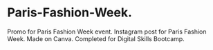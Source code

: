 # Paris-Fashion-Week.
Promo for Paris Fashion Week event.
Instagram post for Paris Fashion Week.
Made on Canva.
Completed for Digital Skills Bootcamp.
